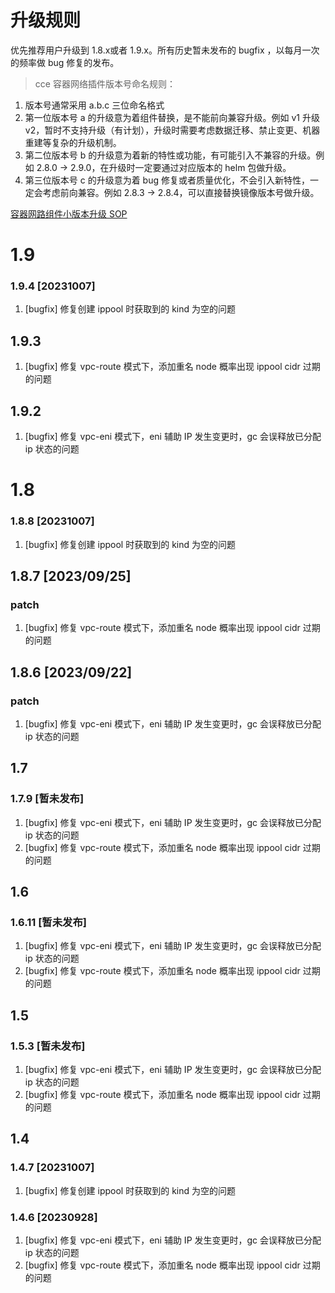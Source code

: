 # 升级规则
优先推荐用户升级到 1.8.x或者 1.9.x。所有历史暂未发布的 bugfix ，以每月一次的频率做 bug 修复的发布。

> cce 容器网络插件版本号命名规则：
1. 版本号通常采用 a.b.c 三位命名格式
2. 第一位版本号 a 的升级意为着组件替换，是不能前向兼容升级。例如 v1 升级 v2，暂时不支持升级（有计划），升级时需要考虑数据迁移、禁止变更、机器重建等复杂的升级机制。
3. 第二位版本号 b 的升级意为着新的特性或功能，有可能引入不兼容的升级。例如 2.8.0 -> 2.9.0，在升级时一定要通过对应版本的 helm 包做升级。
4. 第三位版本号 c 的升级意为着 bug 修复或者质量优化，不会引入新特性，一定会考虑前向兼容。例如 2.8.3 -> 2.8.4，可以直接替换镜像版本号做升级。

[容器网路组件小版本升级 SOP]()

# 1.9
### 1.9.4 [20231007]
1. [bugfix] 修复创建 ippool 时获取到的 kind 为空的问题
## 1.9.3
1. [bugfix] 修复 vpc-route 模式下，添加重名 node 概率出现 ippool cidr 过期的问题
## 1.9.2
1. [bugfix] 修复 vpc-eni 模式下，eni 辅助 IP 发生变更时，gc 会误释放已分配 ip 状态的问题

# 1.8
### 1.8.8 [20231007]
1. [bugfix] 修复创建 ippool 时获取到的 kind 为空的问题
## 1.8.7 [2023/09/25]
### patch
1. [bugfix] 修复 vpc-route 模式下，添加重名 node 概率出现 ippool cidr 过期的问题

## 1.8.6 [2023/09/22]
### patch
1. [bugfix] 修复 vpc-eni 模式下，eni 辅助 IP 发生变更时，gc 会误释放已分配 ip 状态的问题

## 1.7
### 1.7.9 [暂未发布]
1. [bugfix] 修复 vpc-eni 模式下，eni 辅助 IP 发生变更时，gc 会误释放已分配 ip 状态的问题
2. [bugfix] 修复 vpc-route 模式下，添加重名 node 概率出现 ippool cidr 过期的问题

## 1.6
### 1.6.11 [暂未发布]
1. [bugfix] 修复 vpc-eni 模式下，eni 辅助 IP 发生变更时，gc 会误释放已分配 ip 状态的问题
2. [bugfix] 修复 vpc-route 模式下，添加重名 node 概率出现 ippool cidr 过期的问题

## 1.5
### 1.5.3 [暂未发布]
1. [bugfix] 修复 vpc-eni 模式下，eni 辅助 IP 发生变更时，gc 会误释放已分配 ip 状态的问题
2. [bugfix] 修复 vpc-route 模式下，添加重名 node 概率出现 ippool cidr 过期的问题

## 1.4
### 1.4.7 [20231007]
1. [bugfix] 修复创建 ippool 时获取到的 kind 为空的问题
### 1.4.6 [20230928]
1. [bugfix] 修复 vpc-eni 模式下，eni 辅助 IP 发生变更时，gc 会误释放已分配 ip 状态的问题
2. [bugfix] 修复 vpc-route 模式下，添加重名 node 概率出现 ippool cidr 过期的问题
